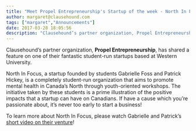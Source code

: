```yaml
---
title: "Meet Propel Entrepreneurship's Startup of the week - North In Focus"
author: margaret@clausehound.com
tags: ["margaret","Announcements"]
date: 2017-03-28 18:05:56
description: "Clausehound’s partner organization, Propel Entrepreneurship, has shared a feature on one of their fantastic student-run startups based at Western University. North In Focus, a startup founded by students Gabrielle Foss and Patrick Hickey, is a completely student-run organization that aims to promote mental health in Canada’s North through youth-oriented workshops."
---
```




Clausehound’s partner organization, **Propel Entrepreneurship**, has shared a feature on one of their fantastic student-run startups based at Western University. 

North In Focus, a startup founded by students Gabrielle Foss and Patrick Hickey, is a completely student-run organization that aims to promote mental health in Canada’s North through youth-oriented workshops. The initiative taken by these students is a prime illustration of  the positive impacts that a startup can have on Canadians. If have a cause which you’re passionate about, it’s never too early to start a business!
 
To learn more about North In Focus, please watch Gabrielle and Patrick’s [short video on their venture](https://www.facebook.com/westernuPropel/videos/1410858968967030/)!
